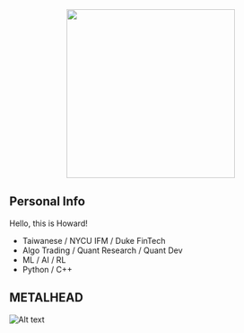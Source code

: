 <div align="center">
  <a href="https://github.com/anuraghazra/github-readme-stats">
    <img height=300 src="https://github-readme-stats.vercel.app/api/top-langs/?username=drink970082&show_icons=true&theme=radical&layout=donut&langs_count=6" />
  </a>
</div>

## Personal Info
Hello, this is Howard!
- Taiwanese / NYCU IFM / Duke FinTech
- Algo Trading / Quant Research / Quant Dev
- ML / AI / RL
- Python / C++
  
## METALHEAD
![Alt text](https://spotify-recently-played-readme.vercel.app/api?user=21vtczlf7c73hoolhl7bvki2i&width=1000)
